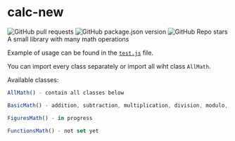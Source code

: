 # calc-new
![GitHub pull requests](https://img.shields.io/github/issues-pr-raw/kry008/calc-new) ![GitHub package.json version](https://img.shields.io/github/package-json/v/kry008/calc-new) ![GitHub Repo stars](https://img.shields.io/github/stars/kry008/calc-new?style=social)  
 A small library with many math operations

Example of usage can be found in the [`test.js`](https://github.com/kry008/calc-new/blob/main/test.js) file.

You can import every class separately or import all wiht class `AllMath`.

Available classes:
```js
AllMath() - contain all classes below

BasicMath() - addition, subtraction, multiplication, division, modulo, power, absolute, squareRoot, logarithm, factorial, mathRoot, sinDegrees, cosDegrees, tanDegreese, sinRadians, cosRadians, tanRadians, round

FiguresMath() - in progress

FunctionsMath() - not set yet
```